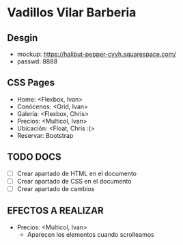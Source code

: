 # Vadillos Vilar Barberia

## Desgin

-   mockup: https://halibut-pepper-cyyh.squarespace.com/
-   passwd: 8888

## CSS Pages

-   Home: <Flexbox, Ivan>
-   Conócenos: <Grid, Ivan>
-   Galería: <Flexbox, Chris>
-   Precios: <Multicol, Ivan>
-   Ubicación: <Float, Chris :(>
-   Reservar: Bootstrap

## TODO DOCS

-   [ ] Crear apartado de HTML en el documento
-   [ ] Crear apartado de CSS en el documento
-   [ ] Crear apartado de cambios

## EFECTOS A REALIZAR

-   Precios: <Multicol, Ivan>
    - Aparecen los elementos cuando scrolleamos